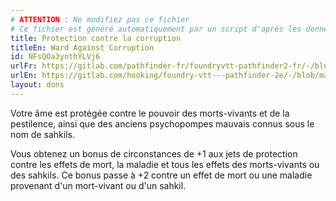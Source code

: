 ```yaml
---
# ATTENTION : Ne modifiez pas ce fichier
# Ce fichier est généré automatiquement par un script d'après les données du module Foundry VTT officiel et de sa traduction
title: Protection contre la corruption
titleEn: Ward Against Corruption
id: NFsQOa3ynthYLVj6
urlFr: https://gitlab.com/pathfinder-fr/foundryvtt-pathfinder2-fr/-/blob/master/data/feats/NFsQOa3ynthYLVj6.htm
urlEn: https://gitlab.com/hooking/foundry-vtt---pathfinder-2e/-/blob/master/packs/data/feats.db/ward-against-corruption.json
layout: dons
---
```

Votre âme est protégée contre le pouvoir des morts-vivants et de la pestilence, ainsi que des anciens psychopompes mauvais connus sous le nom de sahkils.

Vous obtenez un bonus de circonstances de +1 aux jets de protection contre les effets de mort, la maladie et tous les effets des morts-vivants ou des sahkils. Ce bonus passe à +2 contre un effet de mort ou une maladie provenant d'un mort-vivant ou d'un sahkil.
